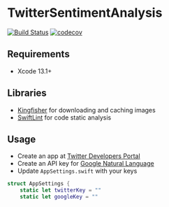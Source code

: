 # TwitterSentimentAnalysis

[![Build Status](https://app.bitrise.io/app/1acd1fc4d0fe46dc/status.svg?token=utCTDlvxwMbPO3Yb3oOTaA&branch=main)](https://app.bitrise.io/app/1acd1fc4d0fe46dc)
[![codecov](https://codecov.io/gh/ciceroduarte/TwitterSentimentAnalysis/branch/main/graph/badge.svg?token=Tjwx4An7KE)](https://codecov.io/gh/ciceroduarte/TwitterSentimentAnalysis)

## Requirements

- Xcode 13.1+

## Libraries

- [Kingfisher](https://github.com/onevcat/Kingfisher) for downloading and caching images
- [SwiftLint](https://github.com/realm/SwiftLint) for code static analysis

## Usage

- Create an app at [Twitter Developers Portal](http://developer.marvel.com)
- Create an API key for [Google Natural Language](https://cloud.google.com/natural-language/)
- Update `AppSettings.swift` with your keys

```swift
struct AppSettings {
    static let twitterKey = ""
    static let googleKey = ""
```
